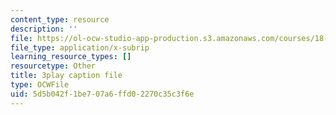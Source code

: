 ```yaml
---
content_type: resource
description: ''
file: https://ol-ocw-studio-app-production.s3.amazonaws.com/courses/18-01sc-single-variable-calculus-fall-2010/5d5b042f1be707a6ffd02270c35c3f6e_2_7htv5eviM.srt
file_type: application/x-subrip
learning_resource_types: []
resourcetype: Other
title: 3play caption file
type: OCWFile
uid: 5d5b042f-1be7-07a6-ffd0-2270c35c3f6e
---
```

